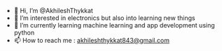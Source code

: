 - 👋 Hi, I’m @AkhileshThykkat
- 👀 I’m interested in electronics but also into learning new things
- 🌱 I’m currently learning machine learning and app development using python
- 📫 How to reach me : akhileshthykkat843@gmail.com

